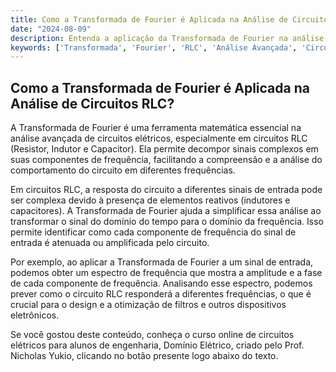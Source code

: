 ```yaml
---
title: Como a Transformada de Fourier é Aplicada na Análise de Circuitos RLC?
date: "2024-08-09"
description: Entenda a aplicação da Transformada de Fourier na análise de circuitos RLC e sua importância na engenharia elétrica.
keywords: ['Transformada', 'Fourier', 'RLC', 'Análise Avançada', 'Circuitos Elétricos']
---
```


## Como a Transformada de Fourier é Aplicada na Análise de Circuitos RLC?

A Transformada de Fourier é uma ferramenta matemática essencial na análise avançada de circuitos elétricos, especialmente em circuitos RLC (Resistor, Indutor e Capacitor). Ela permite decompor sinais complexos em suas componentes de frequência, facilitando a compreensão e a análise do comportamento do circuito em diferentes frequências.

Em circuitos RLC, a resposta do circuito a diferentes sinais de entrada pode ser complexa devido à presença de elementos reativos (indutores e capacitores). A Transformada de Fourier ajuda a simplificar essa análise ao transformar o sinal do domínio do tempo para o domínio da frequência. Isso permite identificar como cada componente de frequência do sinal de entrada é atenuada ou amplificada pelo circuito.

Por exemplo, ao aplicar a Transformada de Fourier a um sinal de entrada, podemos obter um espectro de frequência que mostra a amplitude e a fase de cada componente de frequência. Analisando esse espectro, podemos prever como o circuito RLC responderá a diferentes frequências, o que é crucial para o design e a otimização de filtros e outros dispositivos eletrônicos.

Se você gostou deste conteúdo, conheça o curso online de circuitos elétricos para alunos de engenharia, Domínio Elétrico, criado pelo Prof. Nicholas Yukio, clicando no botão presente logo abaixo do texto.